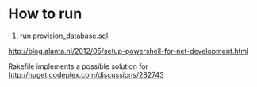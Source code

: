 How to run
========
1. run provision_database.sql

http://blog.alanta.nl/2012/05/setup-powershell-for-net-development.html

Rakefile implements a possible solution for
http://nuget.codeplex.com/discussions/282743